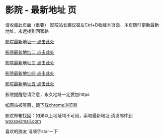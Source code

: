 # 影院 - 最新地址 页

请收藏此页面（重要）
影院站长建议狼友Ctrl+D收藏本页面，本页随时更新最新地址，永远找到回家路

[影院最新地址一 点击此处](https://5rtzh.top/) 

[影院最新地址二 点击此处](https://5tsbc.top/) 

[影院最新地址三 点击此处](https://5cxhx.top/) 

[影院最新地址四 点击此处](https://5tsbc.top/) 

[影院最新地址五 点击此处](https://5rtzh.top/) 

影院提醒您请注意，永久地址一定要加https

[如网站被屏蔽，请下载chrome浏览器](https://8xe23.com/chrome_93.0.4577.82.apk) 

影院邮箱找回：如果以上地址均不可用，索取最新地址,请发邮件到 woxsx@mail.com

喜欢的狼友 请顺手star一下
